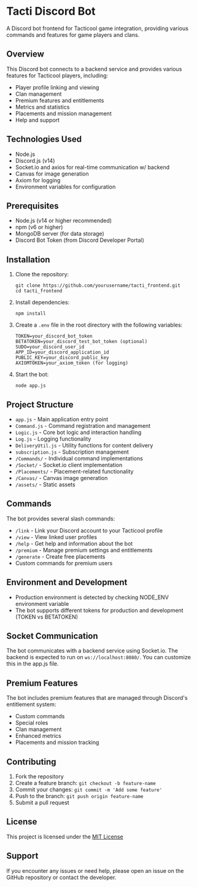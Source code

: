 # Tacti Discord Bot

A Discord bot frontend for Tacticool game integration, providing various commands and features for game players and clans.

## Overview

This Discord bot connects to a backend service and provides various features for Tacticool players, including:

- Player profile linking and viewing
- Clan management
- Premium features and entitlements
- Metrics and statistics
- Placements and mission management
- Help and support

## Technologies Used

- Node.js
- Discord.js (v14)
- Socket.io and axios for real-time communication w/ backend
- Canvas for image generation
- Axiom for logging
- Environment variables for configuration

## Prerequisites

- Node.js (v14 or higher recommended)
- npm (v6 or higher)
- MongoDB server (for data storage)
- Discord Bot Token (from Discord Developer Portal)

## Installation

1. Clone the repository:

   ```
   git clone https://github.com/yourusername/tacti_frontend.git
   cd tacti_frontend
   ```

2. Install dependencies:

   ```
   npm install
   ```

3. Create a `.env` file in the root directory with the following variables:

   ```
   TOKEN=your_discord_bot_token
   BETATOKEN=your_discord_test_bot_token (optional)
   SUDO=your_discord_user_id
   APP_ID=your_discord_application_id
   PUBLIC_KEY=your_discord_public_key
   AXIOMTOKEN=your_axiom_token (for logging)
   ```

4. Start the bot:
   ```
   node app.js
   ```

## Project Structure

- `app.js` - Main application entry point
- `Command.js` - Command registration and management
- `Logic.js` - Core bot logic and interaction handling
- `Log.js` - Logging functionality
- `DeliveryUtil.js` - Utility functions for content delivery
- `subscription.js` - Subscription management
- `/Commands/` - Individual command implementations
- `/Socket/` - Socket.io client implementation
- `/Placements/` - Placement-related functionality
- `/Canvas/` - Canvas image generation
- `/assets/` - Static assets

## Commands

The bot provides several slash commands:

- `/link` - Link your Discord account to your Tacticool profile
- `/view` - View linked user profiles
- `/help` - Get help and information about the bot
- `/premium` - Manage premium settings and entitlements
- `/generate` - Create free placements
- Custom commands for premium users

## Environment and Development

- Production environment is detected by checking NODE_ENV environment variable
- The bot supports different tokens for production and development (TOKEN vs BETATOKEN)

## Socket Communication

The bot communicates with a backend service using Socket.io. The backend is expected to run on `ws://localhost:8080/`. You can customize this in the app.js file.

## Premium Features

The bot includes premium features that are managed through Discord's entitlement system:

- Custom commands
- Special roles
- Clan management
- Enhanced metrics
- Placements and mission tracking

## Contributing

1. Fork the repository
2. Create a feature branch: `git checkout -b feature-name`
3. Commit your changes: `git commit -m 'Add some feature'`
4. Push to the branch: `git push origin feature-name`
5. Submit a pull request

## License

This project is licensed under the [MIT License](LICENSE)

## Support

If you encounter any issues or need help, please open an issue on the GitHub repository or contact the developer.
